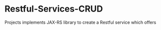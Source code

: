 # Restful-Services-CRUD
Projects implements JAX-RS library to create a Restful service which offers 
